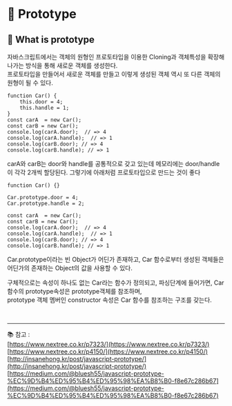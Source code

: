 # 🔑 Prototype

## 📌 What is prototype

자바스크립트에서는 객체의 원형인 프로토타입을 이용한 Cloning과 객체특성을 확장해 나가는 방식을 통해 새로운 객체를 생성한다.<br>
프로토타입을 만들어서 새로운 객체를 만들고 이렇게 생성된 객체 역시 또 다른 객체의 원형이 될 수 있다.<br>

```
function Car() {
    this.door = 4;
    this.handle = 1;
}
const carA  = new Car();
const carB = new Car();
console.log(carA.door);  // => 4
console.log(carA.handle);  // => 1
console.log(carB.door); // => 4
console.log(carB.handle); // => 1 
```

carA와 carB는 door와 handle를 공통적으로 갖고 있는데 메모리에는 door/handle이 각각 2개씩 할당된다.
그렇기에 아래처럼 프로토타입으로 만드는 것이 좋다

```
function Car() {}

Car.prototype.door = 4;
Car.prototype.handle = 2;

const carA  = new Car();
const carB = new Car();
console.log(carA.door);  // => 4
console.log(carA.handle);  // => 1
console.log(carB.door); // => 4
console.log(carB.handle); // => 1
```

Car.prototype이라는 빈 Object가 어딘가 존재하고, Car 함수로부터 생성된 객체들은 어딘가의 존재하는 Object의 값을 사용할 수 있다.

구체적으로는 속성이 하나도 없는 Car라는 함수가 정의되고, 파싱단계에 들어가면, Car함수의 prototype속성은 prototype객체를 참조하며,<br>
prototype 객체 멤버인 constructor 속성은 Car 함수를 참조하는 구조를 갖는다.

<br>

---

📚 참고 : <br>
[https://www.nextree.co.kr/p7323/](https://www.nextree.co.kr/p7323/)
<br>
[https://www.nextree.co.kr/p4150/](https://www.nextree.co.kr/p4150/)
<br>
[http://insanehong.kr/post/javascript-prototype/](http://insanehong.kr/post/javascript-prototype/)
<br>
[https://medium.com/@bluesh55/javascript-prototype-%EC%9D%B4%ED%95%B4%ED%95%98%EA%B8%B0-f8e67c286b67](https://medium.com/@bluesh55/javascript-prototype-%EC%9D%B4%ED%95%B4%ED%95%98%EA%B8%B0-f8e67c286b67)
<br>